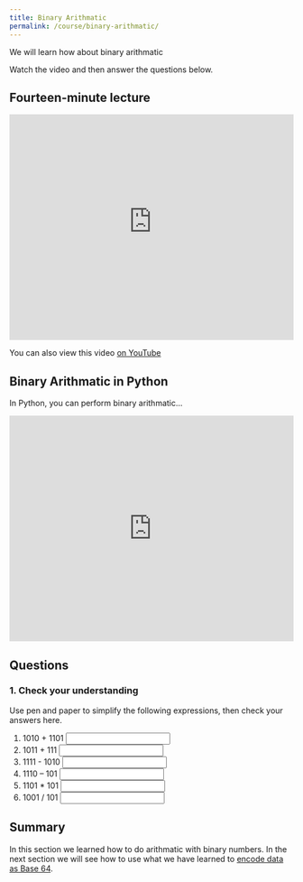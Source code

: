 ```yaml
---
title: Binary Arithmatic
permalink: /course/binary-arithmatic/
---
```


We will learn how about binary arithmatic

Watch the video and then answer the questions below.

## Fourteen-minute lecture

<iframe width="100%" height="400px" src="https://www.youtube-nocookie.com/embed/X_f8upZKcKc" frameborder="0" allow="accelerometer; autoplay; encrypted-media; gyroscope; picture-in-picture" allowfullscreen></iframe>

You can also view this video [on YouTube](https://youtu.be/X_f8upZKcKc)

## Binary Arithmatic in Python

In Python, you can perform binary arithmatic...

<iframe height="400px" width="100%" src="https://repl.it/@davidgundry/MathsForCSModularArithmaticModulusDemo?lite=true" scrolling="no" frameborder="no" allowtransparency="true" allowfullscreen="true" sandbox="allow-forms allow-pointer-lock allow-popups allow-same-origin allow-scripts allow-modals"></iframe>


## Questions

### 1. Check your understanding

Use pen and paper to simplify the following expressions, then check your answers here.

1. <label for ="q1">1010 + 1101</label> <input type="text" id="q1" />
2. <label for ="q2">1011 + 111</label> <input type="text" id="q2" />
3. <label for ="q3">1111 - 1010</label> <input type="text" id="q3" />
4. <label for ="q4">1110 – 101</label> <input type="text" id="q4" />
5. <label for ="q5">1101 * 101</label> <input type="text" id="q5" />
6. <label for ="q6">1001 / 101</label> <input type="text" id="q6" />

## Summary

In this section we learned how to do arithmatic with binary numbers. In the next section we will see how to use what we have learned to [encode data as Base 64](./base-64/).